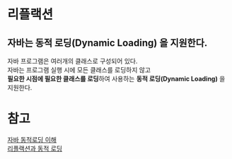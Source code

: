 # 리플랙션

## 자바는 **동적 로딩(Dynamic Loading)** 을 지원한다.      
자바 프로그램은 여러개의 클래스로 구성되어 있다.             
자바는 프로그램 실행 시에 모든 클래스를 로딩하지 않고              
**필요한 시점에 필요한 클래스를 로딩**하여 사용하는 **동적 로딩(Dynamic Loading)** 을 지원한다.        
 
# 참고    
[자바 동적로딩 이해](https://futurists.tistory.com/43)       
[리플랙션과 동적 로딩](https://madplay.github.io/post/java-reflection)      
